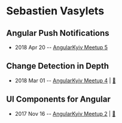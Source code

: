 # Sebastien Vasylets

## Angular Push Notifications
- 2018 Apr 20 -- [AngularKyiv Meetup 5](https://youtu.be/2ilBbPXTrdM)    
## Change Detection in Depth
- 2018 Mar 01 -- [AngularKyiv Meetup 4](https://youtu.be/4wWdwNV4fvE)  | [:notebook:](http://slides.com/sebastienvasylets-sebastienv/angular-change-detection#/)  
## UI Components for Angular
- 2017 Nov 16 -- [AngularKyiv Meetup 2](https://www.youtube.com/watch?v=PHka1UG68LE)  | [:notebook:](https://goo.gl/aHPyxC)  
